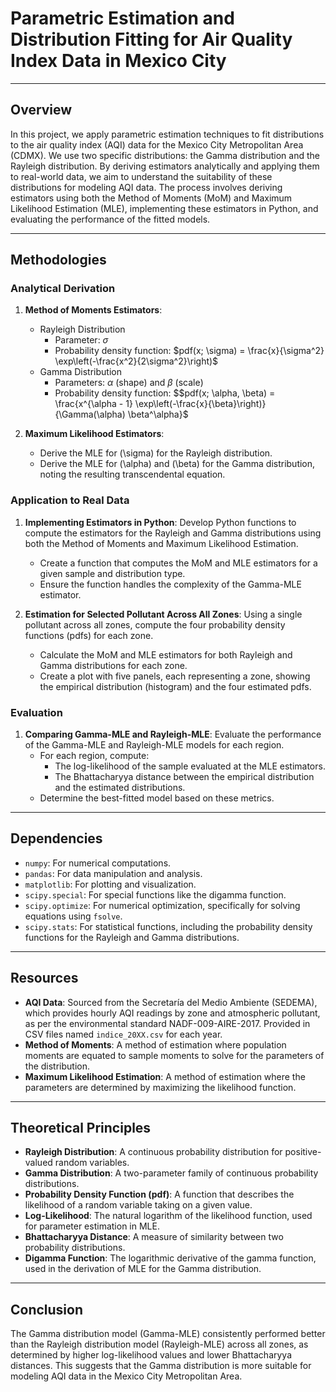 # Parametric Estimation and Distribution Fitting for Air Quality Index Data in Mexico City

---

## Overview

In this project, we apply parametric estimation techniques to fit distributions to the air quality index (AQI) data for the Mexico City Metropolitan Area (CDMX). We use two specific distributions: the Gamma distribution and the Rayleigh distribution. By deriving estimators analytically and applying them to real-world data, we aim to understand the suitability of these distributions for modeling AQI data. The process involves deriving estimators using both the Method of Moments (MoM) and Maximum Likelihood Estimation (MLE), implementing these estimators in Python, and evaluating the performance of the fitted models.

---

## Methodologies

### Analytical Derivation

1. **Method of Moments Estimators**:
   - Rayleigh Distribution
     - Parameter: $\sigma$
     - Probability density function: $pdf(x; \sigma) = \frac{x}{\sigma^2} \exp\left(-\frac{x^2}{2\sigma^2}\right)$
   - Gamma Distribution
     - Parameters: $\alpha$ (shape) and $\beta$ (scale)
     - Probability density function: $$pdf(x; \alpha, \beta) = \frac{x^{\alpha - 1} \exp\left(-\frac{x}{\beta}\right)}{\Gamma(\alpha) \beta^\alpha}$

2. **Maximum Likelihood Estimators**:
   - Derive the MLE for \(\sigma\) for the Rayleigh distribution.
   - Derive the MLE for \(\alpha\) and \(\beta\) for the Gamma distribution, noting the resulting transcendental equation.

### Application to Real Data

1. **Implementing Estimators in Python**: Develop Python functions to compute the estimators for the Rayleigh and Gamma distributions using both the Method of Moments and Maximum Likelihood Estimation.
   - Create a function that computes the MoM and MLE estimators for a given sample and distribution type.
   - Ensure the function handles the complexity of the Gamma-MLE estimator.

2. **Estimation for Selected Pollutant Across All Zones**: Using a single pollutant across all zones, compute the four probability density functions (pdfs) for each zone.
   - Calculate the MoM and MLE estimators for both Rayleigh and Gamma distributions for each zone.
   - Create a plot with five panels, each representing a zone, showing the empirical distribution (histogram) and the four estimated pdfs.

### Evaluation

1. **Comparing Gamma-MLE and Rayleigh-MLE**: Evaluate the performance of the Gamma-MLE and Rayleigh-MLE models for each region.
   - For each region, compute:
     - The log-likelihood of the sample evaluated at the MLE estimators.
     - The Bhattacharyya distance between the empirical distribution and the estimated distributions.
   - Determine the best-fitted model based on these metrics.

---

## Dependencies

- `numpy`: For numerical computations.
- `pandas`: For data manipulation and analysis.
- `matplotlib`: For plotting and visualization.
- `scipy.special`: For special functions like the digamma function.
- `scipy.optimize`: For numerical optimization, specifically for solving equations using `fsolve`.
- `scipy.stats`: For statistical functions, including the probability density functions for the Rayleigh and Gamma distributions.

---

## Resources

- **AQI Data**: Sourced from the Secretaría del Medio Ambiente (SEDEMA), which provides hourly AQI readings by zone and atmospheric pollutant, as per the environmental standard NADF-009-AIRE-2017. Provided in CSV files named `indice_20XX.csv` for each year.
- **Method of Moments**: A method of estimation where population moments are equated to sample moments to solve for the parameters of the distribution.
- **Maximum Likelihood Estimation**: A method of estimation where the parameters are determined by maximizing the likelihood function.

---

## Theoretical Principles

- **Rayleigh Distribution**: A continuous probability distribution for positive-valued random variables.
- **Gamma Distribution**: A two-parameter family of continuous probability distributions.
- **Probability Density Function (pdf)**: A function that describes the likelihood of a random variable taking on a given value.
- **Log-Likelihood**: The natural logarithm of the likelihood function, used for parameter estimation in MLE.
- **Bhattacharyya Distance**: A measure of similarity between two probability distributions.
- **Digamma Function**: The logarithmic derivative of the gamma function, used in the derivation of MLE for the Gamma distribution.

---

## Conclusion

The Gamma distribution model (Gamma-MLE) consistently performed better than the Rayleigh distribution model (Rayleigh-MLE) across all zones, as determined by higher log-likelihood values and lower Bhattacharyya distances. This suggests that the Gamma distribution is more suitable for modeling AQI data in the Mexico City Metropolitan Area.
